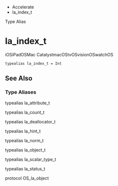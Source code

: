 

- Accelerate
-  la_index_t 

Type Alias

# la_index_t

iOSiPadOSMac CatalystmacOStvOSvisionOSwatchOS

``` source
typealias la_index_t = Int
```

## See Also

### Type Aliases

typealias la_attribute_t

typealias la_count_t

typealias la_deallocator_t

typealias la_hint_t

typealias la_norm_t

typealias la_object_t

typealias la_scalar_type_t

typealias la_status_t

protocol OS_la_object

